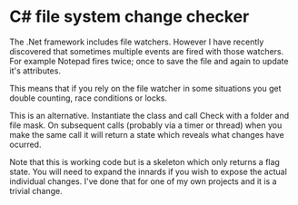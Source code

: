 # C# file system change checker

The .Net framework includes file watchers. However I have recently discovered that sometimes multiple events are fired with those watchers. For example Notepad fires twice; once to save the file and again to update it's attributes.

This means that if you rely on the file watcher in some situations you get double counting, race conditions or locks.

This is an alternative. Instantiate the class and call Check with a folder and file mask. On subsequent calls (probably via a timer or thread) when you make the same call it will return a state which reveals what changes have ocurred.

Note that this is working code but is a skeleton which only returns a flag state. You will need to expand the innards if you wish to expose the actual individual changes. I've done that for one of my own projects and it is a trivial change.
